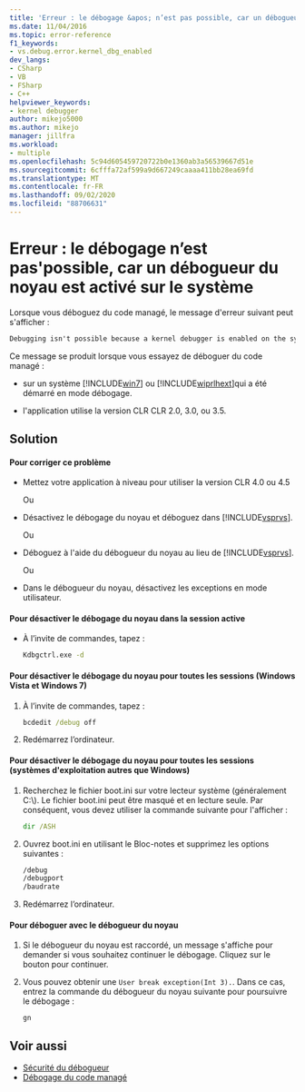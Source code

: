 ```yaml
---
title: 'Erreur : le débogage &apos; n’est pas possible, car un débogueur du noyau est activé sur le système | Microsoft Docs'
ms.date: 11/04/2016
ms.topic: error-reference
f1_keywords:
- vs.debug.error.kernel_dbg_enabled
dev_langs:
- CSharp
- VB
- FSharp
- C++
helpviewer_keywords:
- kernel debugger
author: mikejo5000
ms.author: mikejo
manager: jillfra
ms.workload:
- multiple
ms.openlocfilehash: 5c94d605459720722b0e1360ab3a56539667d51e
ms.sourcegitcommit: 6cfffa72af599a9d667249caaaa411bb28ea69fd
ms.translationtype: MT
ms.contentlocale: fr-FR
ms.lasthandoff: 09/02/2020
ms.locfileid: "88706631"
---
```

# <a name="error-debugging-isn39t-possible-because-a-kernel-debugger-is-enabled-on-the-system"></a>Erreur : le débogage n’est pas&#39;possible, car un débogueur du noyau est activé sur le système
Lorsque vous déboguez du code managé, le message d'erreur suivant peut s'afficher :

```cmd
Debugging isn't possible because a kernel debugger is enabled on the system
```

 Ce message se produit lorsque vous essayez de déboguer du code managé :

- sur un système [!INCLUDE[win7](../debugger/includes/win7_md.md)] ou [!INCLUDE[wiprlhext](../debugger/includes/wiprlhext_md.md)]qui a été démarré en mode débogage.

- l'application utilise la version CLR CLR 2.0, 3.0, ou 3.5.

## <a name="solution"></a>Solution

#### <a name="to-fix-this-problem"></a>Pour corriger ce problème

- Mettez votre application à niveau pour utiliser la version CLR 4.0 ou 4.5

   Ou

- Désactivez le débogage du noyau et déboguez dans [!INCLUDE[vsprvs](../code-quality/includes/vsprvs_md.md)].

   Ou

- Déboguez à l'aide du débogueur du noyau au lieu de [!INCLUDE[vsprvs](../code-quality/includes/vsprvs_md.md)].

   Ou

- Dans le débogueur du noyau, désactivez les exceptions en mode utilisateur.

#### <a name="to-disable-kernel-debugging-in-the-current-session"></a>Pour désactiver le débogage du noyau dans la session active

- À l’invite de commandes, tapez :

    ```cmd
    Kdbgctrl.exe -d
    ```

#### <a name="to-disable-kernel-debugging-for-all-sessions-windows-vista-and-windows-7"></a>Pour désactiver le débogage du noyau pour toutes les sessions (Windows Vista et Windows 7)

1. À l’invite de commandes, tapez :

    ```cmd
    bcdedit /debug off
    ```

2. Redémarrez l’ordinateur.

#### <a name="to-disable-kernel-debugging-for-all-sessions-other-windows-operating-systems"></a>Pour désactiver le débogage du noyau pour toutes les sessions (systèmes d'exploitation autres que Windows)

1. Recherchez le fichier boot.ini sur votre lecteur système (généralement C:\\). Le fichier boot.ini peut être masqué et en lecture seule. Par conséquent, vous devez utiliser la commande suivante pour l'afficher :

    ```cmd
    dir /ASH
    ```

2. Ouvrez boot.ini en utilisant le Bloc-notes et supprimez les options suivantes :

    ```cmd
    /debug
    /debugport
    /baudrate
    ```

3. Redémarrez l’ordinateur.

#### <a name="to-debug-with-the-kernel-debugger"></a>Pour déboguer avec le débogueur du noyau

1. Si le débogueur du noyau est raccordé, un message s'affiche pour demander si vous souhaitez continuer le débogage. Cliquez sur le bouton pour continuer.

2. Vous pouvez obtenir une `User break exception(Int 3).`. Dans ce cas, entrez la commande du débogueur du noyau suivante pour poursuivre le débogage :

     `gn`

## <a name="see-also"></a>Voir aussi
- [Sécurité du débogueur](../debugger/debugger-security.md)
- [Débogage du code managé](../debugger/debugging-managed-code.md)

